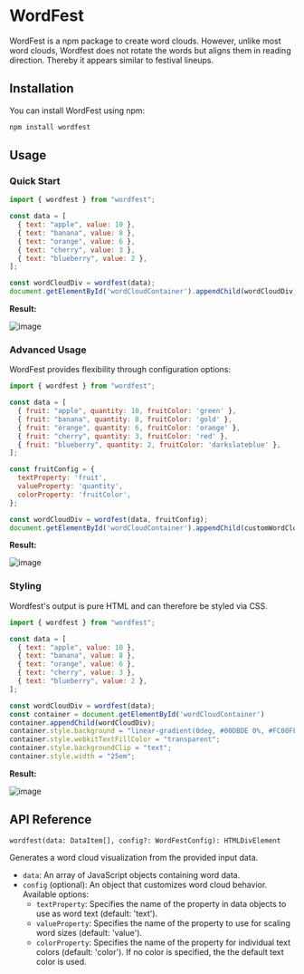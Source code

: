 # WordFest

WordFest is a npm package to create word clouds. However, unlike most word clouds, Wordfest does not rotate the words but aligns them in reading direction.
Thereby it appears similar to festival lineups.

## Installation

You can install WordFest using npm:

```bash
npm install wordfest
```

## Usage
### Quick Start

```js
import { wordfest } from "wordfest";

const data = [
  { text: "apple", value: 10 },
  { text: "banana", value: 8 },
  { text: "orange", value: 6 },
  { text: "cherry", value: 3 },
  { text: "blueberry", value: 2 },
];

const wordCloudDiv = wordfest(data);
document.getElementById('wordCloudContainer').appendChild(wordCloudDiv);
```

**Result:**

![image](https://github.com/keckelt/wordfest/assets/10337788/e93ae622-f80f-4dee-bb13-3b8ac4c0bc1e)

### Advanced Usage
WordFest provides flexibility through configuration options:

```js
import { wordfest } from "wordfest";

const data = [
  { fruit: "apple", quantity: 10, fruitColor: 'green' },
  { fruit: "banana", quantity: 8, fruitColor: 'gold' },
  { fruit: "orange", quantity: 6, fruitColor: 'orange' },
  { fruit: "cherry", quantity: 3, fruitColor: 'red' },
  { fruit: "blueberry", quantity: 2, fruitColor: 'darkslateblue' },
];

const fruitConfig = {
  textProperty: 'fruit',
  valueProperty: 'quantity',
  colorProperty: 'fruitColor',
};

const wordCloudDiv = wordfest(data, fruitConfig);
document.getElementById('wordCloudContainer').appendChild(customWordCloudDiv);
```

**Result:**

![image](https://github.com/keckelt/wordfest/assets/10337788/c29c385d-8633-4ad8-a04e-c1b32cea7dbd)


### Styling

Wordfest's output is pure HTML and can therefore be styled via CSS.

```js
import { wordfest } from "wordfest";

const data = [
  { text: "apple", value: 10 },
  { text: "banana", value: 8 },
  { text: "orange", value: 6 },
  { text: "cherry", value: 3 },
  { text: "blueberry", value: 2 },
];

const wordCloudDiv = wordfest(data);
const container = document.getElementById('wordCloudContainer')
container.appendChild(wordCloudDiv);
container.style.background = "linear-gradient(0deg, #00DBDE 0%, #FC00FF 100%)";
container.style.webkitTextFillColor = "transparent";
container.style.backgroundClip = "text";
container.style.width = "25em";
```

**Result:**

![image](https://github.com/keckelt/wordfest/assets/10337788/6c194b3b-6d9e-428e-b5f4-05499b2a5617)


## API Reference
`wordfest(data: DataItem[], config?: WordFestConfig): HTMLDivElement`

Generates a word cloud visualization from the provided input data.

* `data`: An array of JavaScript objects containing word data.
* `config` (optional): An object that customizes word cloud behavior. Available options:
    * `textProperty`: Specifies the name of the property in data objects to use as word text (default: 'text').
    * `valueProperty`: Specifies the name of the property to use for scaling word sizes (default: 'value').
    * `colorProperty`: Specifies the name of the property for individual text colors (default: 'color'). If no color is specified, the the default text color is used.
